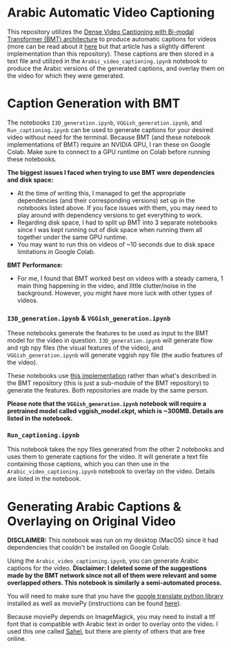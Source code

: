 # Arabic Automatic Video Captioning

This repository utilizes the [Dense Video Captioning with Bi-modal Transformer (BMT) architecture](https://github.com/v-iashin/BMT) to produce automatic captions for videos (more can be read about it [here](https://towardsdatascience.com/dense-video-captioning-using-pytorch-392ca0d6971a) but that article has a slightly different implementation than this repository). These captions are then stored in a text file and utilized in the `Arabic_video_captioning.ipynb` notebook to produce the Arabic versions of the generated captions, and overlay them on the video for which they were generated.

# Caption Generation with BMT

The notebooks `I3D_generation.ipynb`, `VGGish_generation.ipynb`, and `Run_captioning.ipynb` can be used to generate captions for your desired video without need for the terminal. Because BMT (and these notebook implementations of BMT) require an NVIDIA GPU, I ran these on Google Colab. Make sure to connect to a GPU runtime on Colab before running these notebooks.

**The biggest issues I faced when trying to use BMT were dependencies and disk space:**
- At the time of writing this, I managed to get the appropriate dependencies (and their corresponding versions) set up in the notebooks listed above. If you face issues with them, you may need to play around with dependency versions to get everything to work.
- Regarding disk space, I had to split up BMT into 3 separate notebooks since I was kept running out of disk space when running them all together under the same GPU runtime.
- You may want to run this on videos of ~10 seconds due to disk space limitations in Google Colab.

**BMT Performance:**
- For me, I found that BMT worked best on videos with a steady camera, 1 main thing happening in the video, and little clutter/noise in the background. However, you might have more luck with other types of videos.

### `I3D_generation.ipynb` & `VGGish_generation.ipynb`

These notebooks generate the features to be used as input to the BMT model for the video in question. `I3D_generation.ipynb` will generate flow and rgb npy files (the visual features of the video), and `VGGish_generation.ipynb` will generate vggish npy file (the audio features of the video).

These notebooks use [this implementation](https://github.com/v-iashin/video_features) rather than what's described in the BMT repository (this is just a sub-module of the BMT repository) to generate the features. Both repositories are made by the same person.

**Please note that the `VGGish_generation.ipynb` notebook will require a pretrained model called vggish_model.ckpt, which is ~300MB. Details are listed in the notebook.**

### `Run_captioning.ipynb`

This notebook takes the npy files generated from the other 2 notebooks and uses them to generate captions for the video. It will generate a text file containing those captions, which you can then use in the `Arabic_video_captioning.ipynb` notebook to overlay on the video. Details are listed in the notebook.

# Generating Arabic Captions & Overlaying on Original Video

**DISCLAIMER:** This notebook was run on my desktop (MacOS) since it had dependencies that couldn't be installed on Google Colab.

Using the `Arabic_video_captioning.ipynb`, you can generate Arabic captions for the video. **Disclaimer: I deleted some of the suggestions made by the BMT network since not all of them were relevant and some overlapped others. This notebook is similarly a semi-automated process.**

You will need to make sure that you have the [google translate python library](https://github.com/lushan88a/google_trans_new) installed as well as moviePy (instructions can be found [here](https://towardsdatascience.com/rendering-text-on-video-using-python-1c006519c0aa)).

Because moviePy depends on ImageMagick, you may need to install a ttf font that is compatible with Arabic text in order to overlay onto the video. I used this one called [Sahel](https://github.com/rastikerdar/sahel-font/blob/master/dist/Sahel.ttf), but there are plenty of others that are free online.
